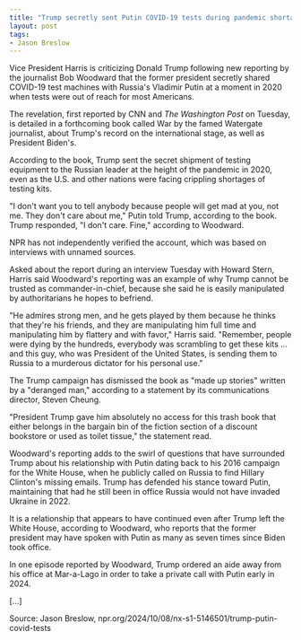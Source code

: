 ```yaml
---
title: "Trump secretly sent Putin COVID-19 tests during pandemic shortage"
layout: post
tags:
- Jason Breslow
---
```


Vice President Harris is criticizing Donald Trump following new reporting by the journalist Bob Woodward that the former president secretly shared COVID-19 test machines with Russia's Vladimir Putin at a moment in 2020 when tests were out of reach for most Americans.

The revelation, first reported by CNN and *The Washington Post* on Tuesday, is detailed in a forthcoming book called War by the famed Watergate journalist, about Trump's record on the international stage, as well as President Biden's.

According to the book, Trump sent the secret shipment of testing equipment to the Russian leader at the height of the pandemic in 2020, even as the U.S. and other nations were facing crippling shortages of testing kits.

"I don't want you to tell anybody because people will get mad at you, not me. They don't care about me," Putin told Trump, according to the book. Trump responded, "I don't care. Fine," according to Woodward.

NPR has not independently verified the account, which was based on interviews with unnamed sources.

Asked about the report during an interview Tuesday with Howard Stern, Harris said Woodward's reporting was an example of why Trump cannot be trusted as commander-in-chief, because she said he is easily manipulated by authoritarians he hopes to befriend.

"He admires strong men, and he gets played by them because he thinks that they're his friends, and they are manipulating him full time and manipulating him by flattery and with favor," Harris said. "Remember, people were dying by the hundreds, everybody was scrambling to get these kits ... and this guy, who was President of the United States, is sending them to Russia to a murderous dictator for his personal use."

The Trump campaign has dismissed the book as "made up stories" written by a "deranged man," according to a statement by its communications director, Steven Cheung.

"President Trump gave him absolutely no access for this trash book that either belongs in the bargain bin of the fiction section of a discount bookstore or used as toilet tissue," the statement read.

Woodward's reporting adds to the swirl of questions that have surrounded Trump about his relationship with Putin dating back to his 2016 campaign for the White House, when he publicly called on Russia to find Hillary Clinton's missing emails. Trump has defended his stance toward Putin, maintaining that had he still been in office Russia would not have invaded Ukraine in 2022.

It is a relationship that appears to have continued even after Trump left the White House, according to Woodward, who reports that the former president may have spoken with Putin as many as seven times since Biden took office.

In one episode reported by Woodward, Trump ordered an aide away from his office at Mar-a-Lago in order to take a private call with Putin early in 2024.

[...]

Source: Jason Breslow, npr.org/2024/10/08/nx-s1-5146501/trump-putin-covid-tests
